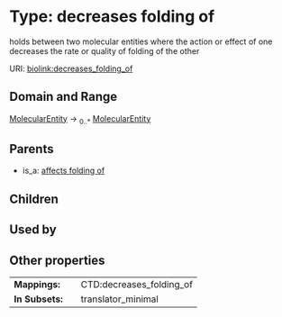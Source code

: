 
# Type: decreases folding of


holds between two molecular entities where the action or effect of one decreases the rate or quality of folding of the other

URI: [biolink:decreases_folding_of](https://w3id.org/biolink/vocab/decreases_folding_of)


## Domain and Range

[MolecularEntity](MolecularEntity.md) ->  <sub>0..*</sub> [MolecularEntity](MolecularEntity.md)

## Parents

 *  is_a: [affects folding of](affects_folding_of.md)

## Children


## Used by


## Other properties

|  |  |  |
| --- | --- | --- |
| **Mappings:** | | CTD:decreases_folding_of |
| **In Subsets:** | | translator_minimal |

